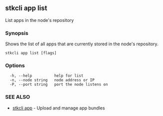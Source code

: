 ## stkcli app list

List apps in the node's repository

### Synopsis

Shows the list of all apps that are currently stored in the node's repository.

```
stkcli app list [flags]
```

### Options

```
  -h, --help          help for list
  -n, --node string   node address or IP
  -P, --port string   port the node listens on
```

### SEE ALSO

* [stkcli app](stkcli_app.md)	 - Upload and manage app bundles

